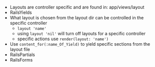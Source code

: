 * Layouts are controller specific and are found in: app/views/layout
* RailsYields
* What layout is chosen from the layout dir can be controlled in the specific controller
  * `layout 'name'`
  * using `layout 'nil'` will turn off layouts for a specific controller
  * specific actions use `render(layout: 'name')`
* Use `content_for(:name_Of_Yield)` to yield specific sections from the layout file
* RailsPartials
* RailsForms